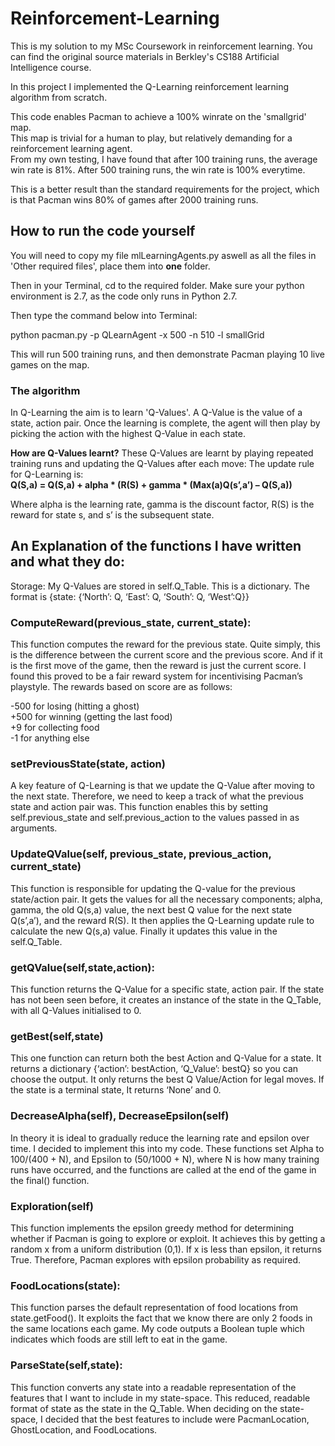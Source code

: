 # Reinforcement-Learning

This is my solution to my MSc Coursework in reinforcement learning. You can find the original source materials in Berkley's CS188 Artificial Intelligence course. 

In this project I implemented the Q-Learning reinforcement learning algorithm from scratch.

This code enables Pacman to achieve a 100% winrate on the 'smallgrid' map. <br>
This map is trivial for a human to play, but relatively demanding for a reinforcement learning agent. <br>
From my own testing, I have found that after 100 training runs, the average win rate is 81%.
After 500 training runs, the win rate is 100% everytime. 

This is a better result than the standard requirements for the project, which is that Pacman wins 80% of games after 2000 training runs.

## How to run the code yourself

You will need to copy my file mlLearningAgents.py aswell as all the files in 'Other required files',
place them into **one** folder.

Then in your Terminal, cd to the required folder.
Make sure your python environment is 2.7, as the code only runs in Python 2.7.

Then type the command below into Terminal:

python pacman.py -p QLearnAgent -x 500 -n 510 -l smallGrid

This will run 500 training runs, and then demonstrate Pacman playing 10 live games on the map.

### The algorithm

In Q-Learning the aim is to learn 'Q-Values'. A Q-Value is the value of a state, action pair. 
Once the learning is complete, the agent will then play by picking the action with the highest Q-Value in each state. 

**How are Q-Values learnt?**
These Q-Values are learnt by playing repeated training runs and updating the Q-Values after each move:
The update rule for Q-Learning is: <br> 
**Q(S,a) = Q(S,a) + alpha * (R(S) + gamma * (Max(a)Q(s’,a’) – Q(S,a))**

Where alpha is the learning rate, gamma is the discount factor, R(S) is the reward for state s, and s’ is the subsequent state.




## An Explanation of the functions I have written and what they do:

Storage: My Q-Values are stored in self.Q_Table. This is a dictionary. The format is
{state: {‘North’: Q, ‘East’: Q, ‘South’: Q, ‘West’:Q}}

### ComputeReward(previous_state, current_state): 
This function computes the reward for the previous state.
Quite simply, this is the difference between the current score and the previous score. And if it is the first move of the game, then the reward is just the current score. 
I found this proved to be a fair reward system for incentivising Pacman’s playstyle. The rewards based on score are as follows:

-500 for losing (hitting a ghost) <br>
+500 for winning (getting the last food) <br>
+9 for collecting food <br>
-1 for anything else

### setPreviousState(state, action)
A key feature of Q-Learning is that we update the Q-Value after moving to the next state.
Therefore, we need to keep a track of what the previous state and action pair was.
This function enables this by setting self.previous_state and self.previous_action to the values passed in as arguments. 

### UpdateQValue(self, previous_state, previous_action, current_state)

This function is responsible for updating the Q-value for the previous state/action pair. 
It gets the values for all the necessary components; alpha, gamma, the old Q(s,a) value, the next best Q value for the next state Q(s’,a’), and the reward R(S).
It then applies the Q-Learning update rule to calculate the new Q(s,a) value. 
Finally it updates this value in the self.Q_Table.

### getQValue(self,state,action):
This function returns the Q-Value for a specific state, action pair.
If the state has not been seen before, it creates an instance of the state in the Q_Table, with all Q-Values initialised to 0.

### getBest(self,state)
This one function can return both the best Action and Q-Value for a state.
It returns a dictionary {‘action’: bestAction, ‘Q_Value’: bestQ} so you can choose the output. 
It only returns the best Q Value/Action for legal moves. 
If the state is a terminal state, It returns ‘None’ and 0.


### DecreaseAlpha(self), DecreaseEpsilon(self)
In theory it is ideal to gradually reduce the learning rate and epsilon over time. I decided to implement this into my code. These functions set Alpha to 100/(400 + N), and Epsilon to (50/1000 + N), where N is how many training runs have occurred, and the functions are called at the end of the game in the final() function.

### Exploration(self)
This function implements the epsilon greedy method for determining whether if Pacman is going to explore or exploit. 
It achieves this by getting a random x from a uniform distribution (0,1). If x is less than epsilon, it returns True.  Therefore, Pacman explores with epsilon probability as required. 


### FoodLocations(state):
This function parses the default representation of food locations from state.getFood(). It exploits the fact that we know there are only 2 foods in the same locations each game. My code outputs a Boolean tuple which indicates which foods are still left to eat in the game. 

### ParseState(self,state):

This function converts any state into a readable representation of the features that I want to include in my state-space. This reduced, readable format of state as the state in the Q_Table. When deciding on the state-space, I decided that the best features to include were PacmanLocation, GhostLocation, and FoodLocations. 

